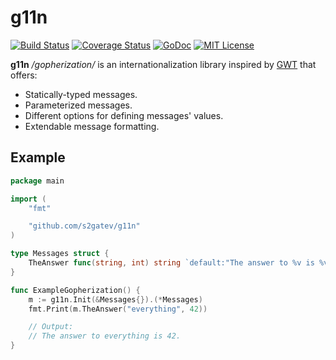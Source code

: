# g11n
[![Build Status](https://travis-ci.org/s2gatev/g11n.svg?branch=master)](https://travis-ci.org/s2gatev/g11n)
[![Coverage Status](https://coveralls.io/repos/s2gatev/g11n/badge.svg?branch=master&service=github)](https://coveralls.io/github/s2gatev/g11n?branch=master)
[![GoDoc](https://godoc.org/github.com/golang/gddo?status.svg)](https://godoc.org/github.com/s2gatev/g11n)
[![MIT License](http://img.shields.io/badge/License-MIT-blue.svg)](LICENSE)

**g11n** */gopherization/* is an internationalization library inspired by [GWT](http://www.gwtproject.org/doc/latest/DevGuideI18nMessages.html) that offers:

* Statically-typed messages.
* Parameterized messages.
* Different options for defining messages' values.
* Extendable message formatting.

## Example

```go
package main

import (
	"fmt"

	"github.com/s2gatev/g11n"
)

type Messages struct {
	TheAnswer func(string, int) string `default:"The answer to %v is %v."`
}

func ExampleGopherization() {
	m := g11n.Init(&Messages{}).(*Messages)
	fmt.Print(m.TheAnswer("everything", 42))

	// Output:
	// The answer to everything is 42.
}
```
